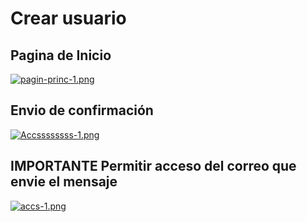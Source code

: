 # Crear usuario
## Pagina de Inicio
[![pagin-princ-1.png](https://i.postimg.cc/7hZcp69F/pagin-princ-1.png)](https://postimg.cc/ft1BdM6C)
## Envio de confirmación
[![Accssssssss-1.png](https://i.postimg.cc/3wH3zXvz/Accssssssss-1.png)](https://postimg.cc/HrBGy73t)
## IMPORTANTE Permitir acceso del correo que envie el mensaje
[![accs-1.png](https://i.postimg.cc/CLg13Vpc/accs-1.png)](https://postimg.cc/ThtfbFwb)
